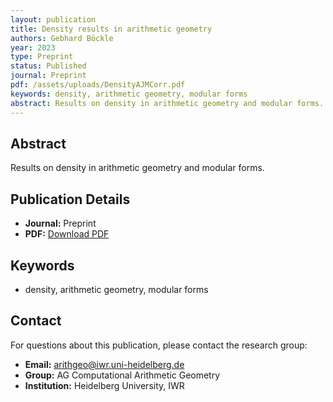 ```yaml
---
layout: publication
title: Density results in arithmetic geometry
authors: Gebhard Böckle
year: 2023
type: Preprint
status: Published
journal: Preprint
pdf: /assets/uploads/DensityAJMCorr.pdf
keywords: density, arithmetic geometry, modular forms
abstract: Results on density in arithmetic geometry and modular forms.
---
```


## Abstract

Results on density in arithmetic geometry and modular forms.

## Publication Details

- **Journal:** Preprint
- **PDF:** [Download PDF](/assets/uploads/DensityAJMCorr.pdf)

## Keywords

- density, arithmetic geometry, modular forms


## Contact

For questions about this publication, please contact the research group:
- **Email:** arithgeo@iwr.uni-heidelberg.de
- **Group:** AG Computational Arithmetic Geometry
- **Institution:** Heidelberg University, IWR